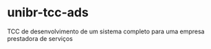 # unibr-tcc-ads
TCC de desenvolvimento de um sistema completo para uma empresa prestadora de serviços
